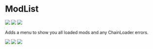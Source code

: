 ﻿# ModList

[![](https://img.shields.io/badge/Source-ModList-informational?style=for-the-badge&logo=GitHub)](https://github.com/MillzyDev/muck-ModList)
[![](https://img.shields.io/github/v/release/MillzyDev/muck-ModList?style=for-the-badge)](https://github.com/MillzyDev/muck-ModList/releases/latest)
[![](https://img.shields.io/badge/Donate-Ko--fi-FF5E5B?style=for-the-badge&logo=Ko-fi)](https://ko-fi.com/millzy)

Adds a menu to show you all loaded mods and any ChainLoader errors.

![](https://i.imgur.com/gg49OKH.png)
![](https://i.imgur.com/wb6XfS8.png)
![](https://i.imgur.com/1jPNqto.png)